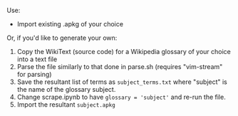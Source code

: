 Use:

- Import existing .apkg of your choice

Or, if you'd like to generate your own:

1. Copy the WikiText (source code) for a Wikipedia glossary of your choice into a text file
2. Parse the file similarly to that done in parse.sh (requires "vim-stream" for parsing)
3. Save the resultant list of terms as `subject_terms.txt` where "subject" is the name of the glossary subject.
4. Change scrape.ipynb to have `glossary = 'subject'` and re-run the file.
5. Import the resultant `subject.apkg`

